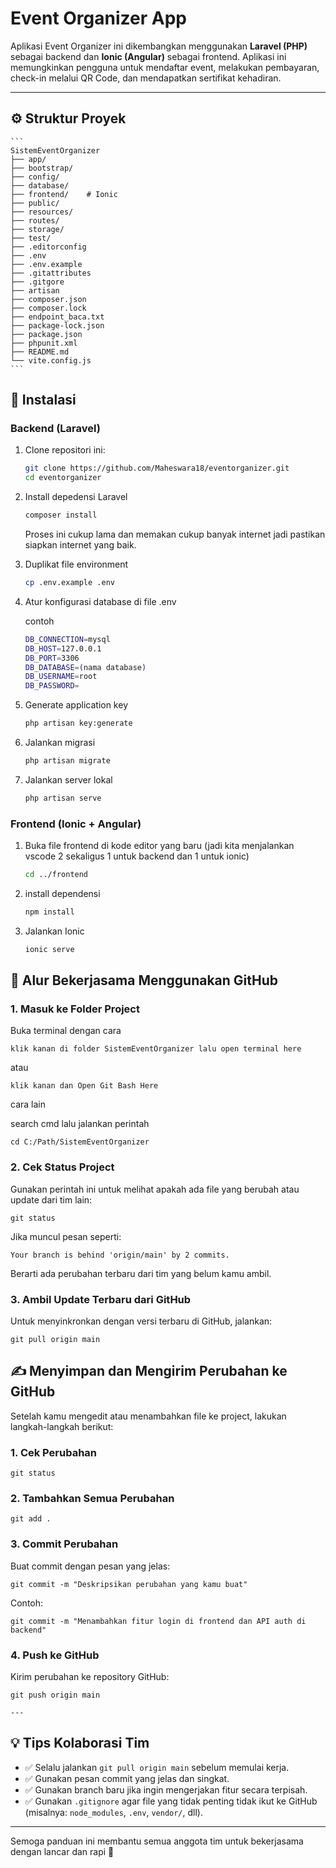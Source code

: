 # Event Organizer App

Aplikasi Event Organizer ini dikembangkan menggunakan **Laravel (PHP)** sebagai backend dan **Ionic (Angular)** sebagai frontend. Aplikasi ini memungkinkan pengguna untuk mendaftar event, melakukan pembayaran, check-in melalui QR Code, dan mendapatkan sertifikat kehadiran.

---

## ⚙️ Struktur Proyek

    ```
    SistemEventOrganizer
    ├── app/
    ├── bootstrap/
    ├── config/
    ├── database/
    ├── frontend/    # Ionic
    ├── public/
    ├── resources/
    ├── routes/
    ├── storage/
    ├── test/
    ├── .editorconfig
    ├── .env
    ├── .env.example
    ├── .gitattributes
    ├── .gitgore
    ├── artisan
    ├── composer.json
    ├── composer.lock
    ├── endpoint_baca.txt
    ├── package-lock.json
    ├── package.json
    ├── phpunit.xml
    ├── README.md
    └── vite.config.js
    ```

## 🚀 Instalasi

### Backend (Laravel)

1. Clone repositori ini:

   ```bash
   git clone https://github.com/Maheswara18/eventorganizer.git
   cd eventorganizer
   ```

2. Install depedensi Laravel

    ```bash
    composer install
    ```
    Proses ini cukup lama dan memakan cukup banyak internet jadi pastikan siapkan internet yang baik.

3. Duplikat file environment

    ```bash
    cp .env.example .env
    ```


4. Atur konfigurasi database di file .env

    contoh
    ```bash
    DB_CONNECTION=mysql
    DB_HOST=127.0.0.1
    DB_PORT=3306
    DB_DATABASE=(nama database)
    DB_USERNAME=root
    DB_PASSWORD=
    ```

5. Generate application key

    ```bash
    php artisan key:generate
    ```

6. Jalankan migrasi

    ```bash
    php artisan migrate
    ```

7. Jalankan server lokal

    ```bash
    php artisan serve
    ```

### Frontend (Ionic + Angular)

1. Buka file frontend di kode editor yang baru (jadi kita menjalankan vscode 2 sekaligus 1 untuk backend dan 1 untuk ionic)

    ```bash
    cd ../frontend
    ```

2. install dependensi

    ```bash
    npm install
    ```

3. Jalankan Ionic

    ```bash
    ionic serve
    ```


## 🔄 Alur Bekerjasama Menggunakan GitHub

### 1. Masuk ke Folder Project

Buka terminal dengan cara

    klik kanan di folder SistemEventOrganizer lalu open terminal here

atau

    klik kanan dan Open Git Bash Here

cara lain

search cmd lalu jalankan perintah

    cd C:/Path/SistemEventOrganizer


### 2. Cek Status Project

Gunakan perintah ini untuk melihat apakah ada file yang berubah atau update dari tim lain:

    git status


Jika muncul pesan seperti:

    Your branch is behind 'origin/main' by 2 commits.

Berarti ada perubahan terbaru dari tim yang belum kamu ambil.

### 3. Ambil Update Terbaru dari GitHub

Untuk menyinkronkan dengan versi terbaru di GitHub, jalankan:

    git pull origin main

## ✍️ Menyimpan dan Mengirim Perubahan ke GitHub

Setelah kamu mengedit atau menambahkan file ke project, lakukan langkah-langkah berikut:

### 1. Cek Perubahan

    git status

### 2. Tambahkan Semua Perubahan

    git add .

### 3. Commit Perubahan

Buat commit dengan pesan yang jelas:

    git commit -m "Deskripsikan perubahan yang kamu buat"

Contoh:

    git commit -m "Menambahkan fitur login di frontend dan API auth di backend"

### 4. Push ke GitHub

Kirim perubahan ke repository GitHub:

    git push origin main

    ---

## 💡 Tips Kolaborasi Tim

- ✅ Selalu jalankan `git pull origin main` sebelum memulai kerja.
- ✅ Gunakan pesan commit yang jelas dan singkat.
- ✅ Gunakan branch baru jika ingin mengerjakan fitur secara terpisah.
- ✅ Gunakan `.gitignore` agar file yang tidak penting tidak ikut ke GitHub (misalnya: `node_modules`, `.env`, `vendor/`, dll).

---

Semoga panduan ini membantu semua anggota tim untuk bekerjasama dengan lancar dan rapi 🚀